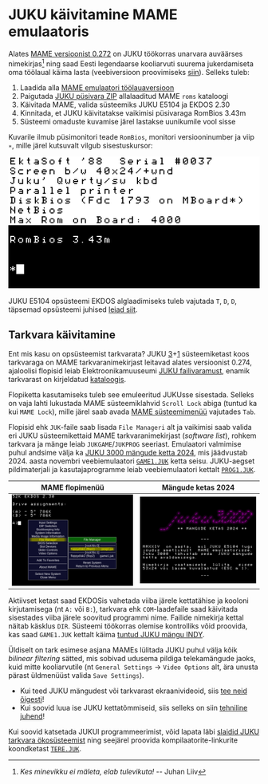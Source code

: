 # JUKU käivitamine MAME emulaatoris

Alates [MAME versioonist 0.272](https://github.com/mamedev/mame/releases/tag/mame0272) on JUKU töökorras unarvara auväärses nimekirjas[^1] ning saad Eesti legendaarse kooliarvuti suurema jukerdamiseta oma töölaual käima lasta (veebiversioon proovimiseks [siin](https://infoaed.ee/juku/)). Selleks tuleb:

1. Laadida alla [MAME emulaatori töölauaversioon](https://www.mamedev.org/release.html)
2. Paigutada [JUKU püsivara ZIP](https://github.com/infoaed/juku3000/raw/refs/heads/master/roms/juku.zip) allalaaditud MAME `roms` kataloogi
3. Käivitada MAME, valida süsteemiks JUKU E5104 ja EKDOS 2.30
4. Kinnitada, et JUKU käivitatakse vaikimisi püsivaraga RomBios 3.43m
5. Süsteemi omaduste kuvamise järel lastakse uunikumile vool sisse

Kuvarile ilmub püsimonitori teade `RomBios`, monitori versiooninumber ja viip `∗`, mille järel kutsuvalt vilgub sisestuskursor:

[![EKDOS 2.30 alglaadimine püsimonitorist Rombios 3.43m juhtklahvidega «T», «D», «D»](/images/jukubuut.gif)](https://commons.wikimedia.org/wiki/File:Juku_E5101_booting_up_EKDOS_2.30,_displaying_readme_file_on_screen.webm)

JUKU E5104 opsüsteemi EKDOS alglaadimiseks tuleb vajutada `T`, `D`, `D`, täpsemad opsüsteemi juhised [leiad siit](juku-k%C3%A4sud.md).

## Tarkvara käivitamine

Ent mis kasu on opsüsteemist tarkvarata? JUKU [3](https://elektroonikamuuseum.ee/juku_arvuti_tarkvara.html)+[1](ekdos230.md) süsteemiketast koos tarkvaraga on MAME tarkvaranimekirjast leitavad alates versioonist 0.274, ajaloolisi flopisid leiab Elektroonikamuuseumi [JUKU failivaramust](https://elektroonikamuuseum.ee/failid/juku/tarkvara/), enamik tarkvarast on kirjeldatud [kataloogis](tarkvara-kataloog.md).

Flopiketta kasutamiseks tuleb see emuleeritud JUKUsse sisestada. Selleks on vaja lahti lukustada MAME süsteemiklahvid `Scroll Lock` abiga (tuntud ka kui `MAME Lock`), mille järel saab avada [MAME süsteemimenüü](https://docs.mamedev.org/usingmame/mamemenus.html) vajutades `Tab`.

Flopisid ehk `JUK`-faile saab lisada `File Manageri` alt ja vaikimisi saab valida eri JUKU süsteemikettaid MAME tarkvaranimekirjast (_software list_), rohkem tarkvara ja mänge leiab `JUKGAME`/`JUKPROG` seeriast. Emulaatori valmimise puhul andsime välja ka [JUKU 3000 mängude ketta 2024](mängude-ketas-2024.md), mis jäädvustab 2024. aasta novembri veebiemulaatori [`GAME1.JUK`](https://infoaed.ee/juku/game1.juk) ketta seisu. JUKU-aegset pildimaterjali ja kasutajaprogramme leiab veebiemulaatori kettalt [`PROG1.JUK`](https://infoaed.ee/juku/prog1.juk).

MAME flopimenüü | Mängude ketas 2024
:-------------------------:|:-------------------------:
[![Scroll Locki (tuntud ka kui MAME Lock) vajutamise järel saab TABiga avada MAME flopimenüü](/images/mame-flopimenyy.png)](https://docs.mamedev.org/usingmame/mamemenus.html)  |  [![Emulaatori valmimise puhul anti välja Juku 3000 mängude ketas 2024](/images/j3k-games2024f.png)](mängude-ketas-2024.md)

Aktiivset ketast saad EKDOSis vahetada viiba järele kettatähise ja kooloni kirjutamisega (nt `A:` või `B:`), tarkvara ehk `COM`-laadefaile saad käivitada sisestades viiba järele soovitud programmi nime. Failide nimekirja kettal näitab käsklus `DIR`. Süsteemi töökorras olemise kontrolliks võid proovida, kas saad `GAME1.JUK` kettalt käima [tuntud JUKU mängu INDY](https://et.wikipedia.org/wiki/Indy_looking_for_Jewels...).

Üldiselt on tark esimese asjana MAMEs lülitada JUKU puhul välja kõik _bilinear filtering_ sätted, mis sobivad udusema pildiga telekamängude jaoks, kuid mitte kooliarvutile (nt `General Settings` -> `Video Options` alt, ära unusta pärast üldmenüüst valida `Save Settings`).

* Kui teed JUKU mängudest või tarkvarast ekraanivideoid, siis [tee neid õigesti](videod.md)!
* Kui soovid luua ise JUKU kettatõmmiseid, siis selleks on siin [tehniline juhend](kettad.md)!

Kui soovid katsetada JUKUl programmeerimist, võid lapata läbi [slaidid JUKU tarkvara ökosüsteemist](https://p6drad-teel.net/~p6der/juku-hingeelu_2024_videota.pdf) ning seejärel proovida kompilaatorite-linkurite koondketast [`TERE.JUK`](https://github.com/infoaed/juku3000/raw/refs/heads/master/src/juhan/tere.juk).

[^1]: _Kes minevikku ei mäleta, elab tulevikuta!_ -- Juhan Liiv
